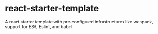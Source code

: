 # react-starter-template
A react starter template with pre-configured infrastructures like webpack, support for ES6, Eslint, and babel
